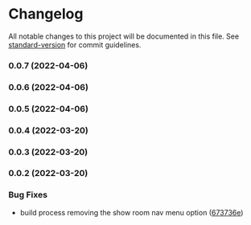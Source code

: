 # Changelog

All notable changes to this project will be documented in this file. See [standard-version](https://github.com/conventional-changelog/standard-version) for commit guidelines.

### 0.0.7 (2022-04-06)

### 0.0.6 (2022-04-06)

### 0.0.5 (2022-04-06)

### 0.0.4 (2022-03-20)

### 0.0.3 (2022-03-20)

### 0.0.2 (2022-03-20)


### Bug Fixes

* build process removing the show room nav menu option ([673736e](https://github.com/malaquiasdev/thepixardb-jow/commit/673736e48013e6d675d09ab1852d02aa187bfd72))
